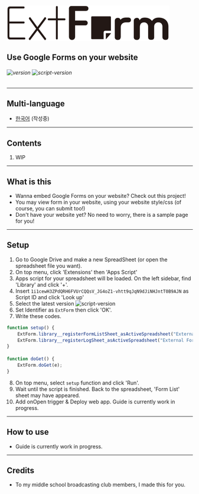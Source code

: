 ![ExtForm](logo.svg)
## Use Google Forms on your website
###### ![version](https://img.shields.io/badge/version-1.0.1-informational) ![script-version](https://img.shields.io/badge/script--version-61-brightgreen)
---
## Multi-language
* [한국어](README.kr.md) (작성중)

---
## Contents
1. WIP

---
## What is this
* Wanna embed Google Forms on your website? Check out this project!
* You may view form in your website, using your website style/css (of course, you can submit too!)
* Don't have your website yet? No need to worry, there is a sample page for you!

---
## Setup
1. Go to Google Drive and make a new SpreadSheet (or open the spreadsheet file you want).
2. On top menu, click 'Extensions' then 'Apps Script'
3. Apps script for your spreadsheet will be loaded. On the left sidebar, find 'Library' and click '+'.
4. Insert `1i1cewH3ZPdQRH6FVUrCQQsV_JG4oZ1-vhtt9qJqN9dJiNHJntT0B9AJN` as Script ID and click 'Look up'
5. Select the latest version ![script-version](https://img.shields.io/badge/script--version-61-informational)
6. Set Identifier as `ExtForm` then click 'OK'.
7. Write these codes.
```js
function setup() {
    ExtForm.library__registerFormListSheet_asActiveSpreadsheet("External Form List");
    ExtForm.library__registerLogSheet_asActiveSpreadsheet("External Form Log");
}

function doGet() {
    ExtForm.doGet(e);
}
```
8. On top menu, select `setup` function and click 'Run'.
9. Wait until the script is finished. Back to the spreadsheet, 'Form List' sheet may have appeared.
10. Add onOpen trigger & Deploy web app. Guide is currently work in progress.

---
## How to use
* Guide is currently work in progress.

---
## Credits
* To my middle school broadcasting club members, I made this for you.